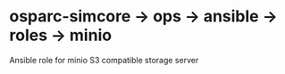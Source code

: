 # osparc-simcore -> ops -> ansible -> roles -> minio

Ansible role for minio S3 compatible storage server